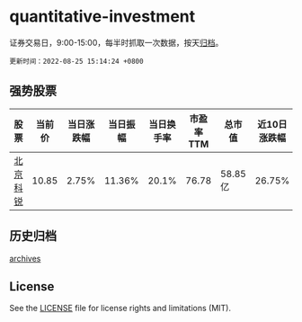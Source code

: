 # quantitative-investment

证券交易日，9:00-15:00，每半时抓取一次数据，按天[归档](archives)。

`更新时间：2022-08-25 15:14:24 +0800`

## 强势股票

|股票|当前价|当日涨跌幅|当日振幅|当日换手率|市盈率TTM|总市值|近10日涨跌幅|
|----|----|----|----|----|----|----|----|
|[北京科锐](https://xueqiu.com/S/SZ002350)|10.85|2.75%|11.36%|20.1%|76.78|58.85亿|26.75%|

## 历史归档

[archives](archives)

## License

See the [LICENSE](LICENSE) file for license rights and limitations (MIT).